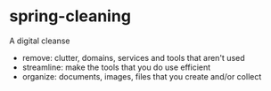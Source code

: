 # spring-cleaning
A digital cleanse 

- remove: clutter, domains, services and tools that aren't used
- streamline: make the tools that you do use efficient
- organize: documents, images, files that you create and/or collect 
